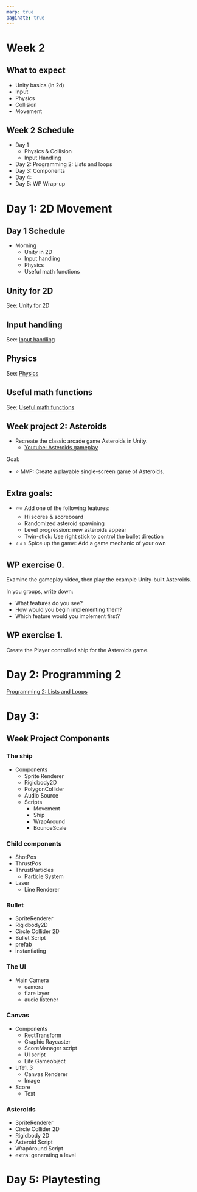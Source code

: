 ```yaml
---
marp: true
paginate: true
---
```

<!-- headingDivider: 3 -->
<!-- class: invert -->
# Week 2

## What to expect

* Unity basics (in 2d)
* Input
* Physics
* Collision
* Movement

## Week 2 Schedule

* Day 1
  * Physics & Collision
  * Input Handling
* Day 2: Programming 2: Lists and loops
* Day 3: Components
* Day 4: 
* Day 5: WP Wrap-up

# Day 1: 2D Movement

## Day 1 Schedule

* Morning
  * Unity in 2D
  * Input handling
  * Physics
  * Useful math functions

## Unity for 2D

See: [Unity for 2D](unity-basics/4-unity-for-2d.md)

## Input handling

See: [Input handling](unity-cookbook/input-handling.md)

## Physics

See: [Physics](unity-cookbook/physics.md)

## Useful math functions

See: [Useful math functions](math/0-mathf.md)

## Week project 2: Asteroids
<!-- _backgroundColor: purple -->
*  Recreate the classic arcade game Asteroids in Unity.
     * [Youtube: Asteroids gameplay](https://www.youtube.com/watch?v=WYSupJ5r2zo)

Goal:
* ⭐ MVP: Create a playable single-screen game of Asteroids.
## Extra goals:
<!-- _backgroundColor: purple -->
* ⭐⭐ Add one of the following features:
  * Hi scores & scoreboard
  * Randomized asteroid spawining
  * Level progression: new asteroids appear
  * Twin-stick: Use right stick to control the bullet direction 
* ⭐⭐⭐ Spice up the game: Add a game mechanic of your own


## WP exercise 0.
<!-- _backgroundColor: purple -->
Examine the gameplay video, then play the example Unity-built Asteroids.

In you groups, write down:
* What features do you see? 
* How would you begin implementing them?
* Which feature would you implement first?

## WP exercise 1.
<!-- _backgroundColor: purple -->

Create the Player controlled ship for the Asteroids game.



# Day 2: Programming 2
[Programming 2: Lists and Loops](programming/2-lists-loops.md)

# Day 3: 



## Week Project Components

### The ship
* Components
  * Sprite Renderer
  * Rigidbody2D
  * PolygonCollider
  * Audio Source
  * Scripts
    * Movement
    * Ship
    * WrapAround
    * BounceScale
### Child components
* ShotPos
* ThrustPos
* ThrustParticles
  * Particle System
* Laser
  * Line Renderer
### Bullet

* SpriteRenderer
* Rigidbody2D
* Circle Collider 2D
* Bullet Script
* prefab
* instantiating
### The UI
* Main Camera
  * camera
  * flare layer
  * audio listener
### Canvas
  * Components
    * RectTransform
    * Graphic Raycaster
    * ScoreManager script
    * UI script
    * Life Gameobject
  * Life1..3
    * Canvas Renderer
    * Image
  * Score
    * Text
### Asteroids

* SpriteRenderer
* Circle Collider 2D
* Rigidbody 2D
* Asteroid Script
* WrapAround Script
* extra: generating a level


# Day 5: Playtesting

